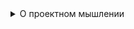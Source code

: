 <details><summary>О проектном мышлении</summary>
  
  ‎  
Опыт показывает, что любая личная структура директорий со временем неизбежно деградирует из-за изменений в процессе накопления данных (например, одних типов данных становится больше, других меньше, или появляются новые, не вписывающиеся в четкие критерии разделения) и становится сильно несбалансированным деревом. Как следствие, для того чтобы от структуры была хоть какая-то польза, требуется постоянная реорганизация в соответствии с изменениями в нашей жизни, что является времезатратным трудом.  
Чтобы не думать над структурой постоянно, нужно перейти от идеи пассивного хранения данных к проектному мышлению: __все есть проект__. Например, нам нужно регулярно дампить контакты? Заводим репозиторий под эту задачу и документируем проект в обычном README. Теперь мы в первую очередь думаем о проекте, а не о хранимых в нем данных. Больше не нужно постоянно реорганизовывать иерархии папок по миллиону типов и критериев, вместо этого просто храним нужные на текущий момент времени проекты (git репозитории), а потерявшие актуальность удаляем.  
Как следствие, наша структура стала максимально плоской, данные как-бы сами собой хранятся по месту использования.
</details>
